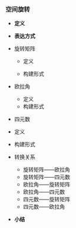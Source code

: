 ### 空间旋转

* **定义**


* **表达方式**


* 旋转矩阵

  * 定义

  * 构建形式



* 欧拉角
  * 定义
  * 构建形式


* 四元数

 * 定义
 * 构建形式


* 转换关系

  * 旋转矩阵——欧拉角
  * 旋转矩阵——四元数
  * 欧拉角——旋转矩阵
  * 欧拉角——四元数
  * 四元数——旋转矩阵
  * 四元数——欧拉角


* **小结**



